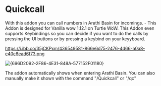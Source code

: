 # Quickcall
With this addon you can call numbers in Arathi Basin for incomings. - This Addon is designed for Vanilla wow 1.12.1 on Turtle WoW.
This Addon even supports Keybindings so you can decide if you want to do the calls by pressing the UI buttons or by pressing a keybind on your keyyboard.

https://i.ibb.co/35jCKPxm/436549581-866e6d75-2476-4d66-a0a8-e40c6ead6f73.png

![{696D2092-2F86-4E31-848A-577152F01180}](https://github.com/user-attachments/assets/41db66a4-cc0f-4efb-b5ec-73eef0ee26be) 

The addon automatically shows when entering Arathi Basin.
You can also manually make it shown with the command "/Quickcall" or "/qc"
